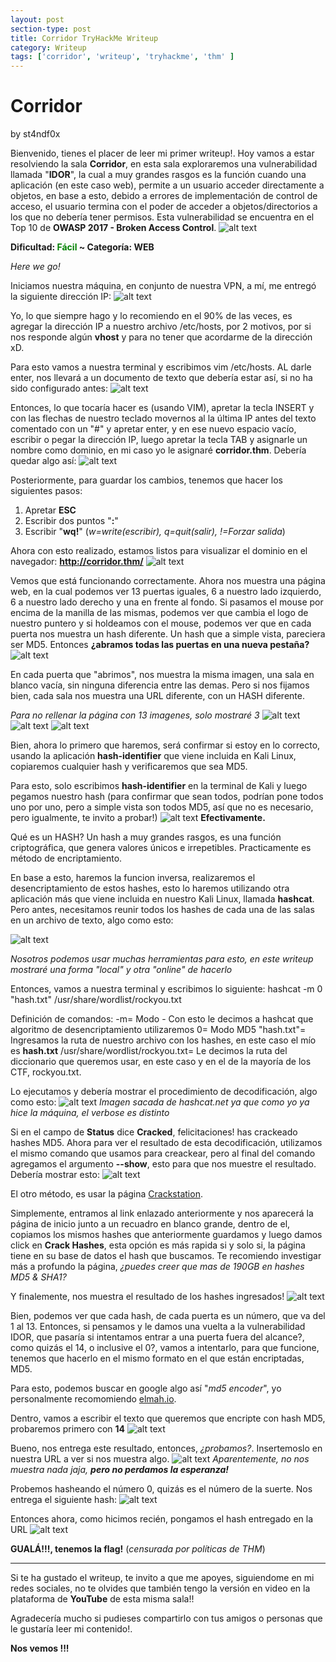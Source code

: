 ```yaml
---
layout: post
section-type: post
title: Corridor TryHackMe Writeup
category: Writeup
tags: ['corridor', 'writeup', 'tryhackme', 'thm' ]
---
```

<h1>Corridor</h1>
by st4ndf0x

Bienvenido, tienes el placer de leer mi primer writeup!.
Hoy vamos a estar resolviendo la sala **Corridor**, en esta sala exploraremos una vulnerabilidad llamada "**IDOR**", la cual a muy grandes rasgos es la función cuando una aplicación (en este caso web), permite a un usuario acceder directamente a objetos, en base a esto, debido a errores de implementación de control de acceso, el usuario termina con el poder de acceder a objetos/directorios a los que no debería tener permisos. Esta vulnerabilidad se encuentra en el Top 10 de **OWASP 2017 - Broken Access Control**.
![alt text](/img/rooms/easy/corridor/banner.png "Corridor")

**Dificultad: <span style="color:green">Fácil</span> ~  Categoría: WEB**

*Here we go!*

Iniciamos nuestra máquina, en conjunto de nuestra VPN, a mí, me entregó la siguiente dirección IP:
![alt text](/img/rooms/easy/corridor/1.png)

Yo, lo que siempre hago y lo recomiendo en el 90% de las veces, es agregar la dirección IP a nuestro archivo /etc/hosts, por 2 motivos, por si nos responde algún **vhost** y para no tener que acordarme de la dirección xD.

Para esto vamos a nuestra terminal y escribimos vim /etc/hosts.
AL darle enter, nos llevará a un documento de texto que debería estar así, si no ha sido configurado antes:
![alt text](/img/rooms/easy/corridor/2.png)

Entonces, lo que tocaría hacer es (usando VIM), apretar la tecla INSERT y con las flechas de nuestro teclado movernos al la última IP antes del texto comentado con un "#" y apretar enter, y en ese nuevo espacio vacío, escribir o pegar la dirección IP, luego apretar la tecla TAB y asignarle un nombre como dominio, en mi caso yo le asignaré **corridor.thm**. Debería quedar algo así:
![alt text](/img/rooms/easy/corridor/3.png)

Posteriormente, para guardar los cambios, tenemos que hacer los siguientes pasos:
1. Apretar **ESC**
2. Escribir dos puntos "**:**"
3. Escribir "**wq!**" (*w=write(escribir), q=quit(salir), !=Forzar salida*)

Ahora con esto realizado, estamos listos para visualizar el dominio en el navegador: **http://corridor.thm/**
![alt text](/img/rooms/easy/corridor/4.png)

Vemos que está funcionando correctamente. Ahora nos muestra una página web, en la cual podemos ver 13 puertas iguales, 6 a nuestro lado izquierdo, 6 a nuestro lado derecho y una en frente al fondo. Si pasamos el mouse por encima de la manilla de las mismas, podemos ver que cambia el logo de nuestro puntero y si holdeamos con el mouse, podemos ver que en cada puerta nos muestra un hash diferente. Un hash que a simple vista, pareciera ser MD5. Entonces **¿abramos todas las puertas en una nueva pestaña?**
![alt text](/img/rooms/easy/corridor/5.png)

En cada puerta que "abrimos", nos muestra la misma imagen, una sala en blanco vacía, sin ninguna diferencia entre las demas. Pero si nos fijamos bien, cada sala nos muestra una URL diferente, con un HASH diferente.

*Para no rellenar la página con 13 imagenes, solo mostraré 3*
![alt text](/img/rooms/easy/corridor/6.png)
![alt text](/img/rooms/easy/corridor/7.png)
![alt text](/img/rooms/easy/corridor/8.png)

Bien, ahora lo primero que haremos, será confirmar si estoy en lo correcto, usando la aplicación **hash-identifier** que viene incluida en Kali Linux, copiaremos cualquier hash y verificaremos que sea MD5.

Para esto, solo escribimos **hash-identifier** en la terminal de Kali y luego pegamos nuestro hash (para confirmar que sean todos, podrían pone todos uno por uno, pero a simple vista son todos MD5, así que no es necesario, pero igualmente, te invito a probar!)
![alt text](/img/rooms/easy/corridor/9.png)
**Efectivamente.**

Qué es un HASH?
Un hash a muy grandes rasgos, es una función criptográfica, que genera valores únicos e irrepetibles. Practicamente es método de encriptamiento.

En base a esto, haremos la funcion inversa, realizaremos el desencriptamiento de estos hashes, esto lo haremos utilizando otra aplicación más que viene incluida en nuestro Kali Linux, llamada **hashcat**. Pero antes, necesitamos reunir todos los hashes de cada una de las salas en un archivo de texto, algo como esto:

![alt text](/img/rooms/easy/corridor/10.png)

*Nosotros podemos usar muchas herramientas para esto, en este writeup mostraré una forma "local" y otra "online" de hacerlo*

Entonces, vamos a nuestra terminal y escribimos lo siguiente:
hashcat -m 0 "hash.txt" /usr/share/wordlist/rockyou.txt

Definición de comandos:
-m= Modo - Con esto le decimos a hashcat que algoritmo de desencriptamiento utilizaremos
0= Modo MD5
"hash.txt"= Ingresamos la ruta de nuestro archivo con los hashes, en este caso el mío es **hash.txt**
/usr/share/wordlist/rockyou.txt= Le decimos la ruta del diccionario que queremos usar, en este caso y en el de la mayoría de los CTF, rockyou.txt.

Lo ejecutamos y debería mostrar el procedimiento de decodificación, algo como esto:
![alt text](/img/rooms/easy/corridor/11.png)
*Imagen sacada de hashcat.net ya que como yo ya hice la máquina, el verbose es distinto*

Si en el campo de **Status** dice **Cracked**, felicitaciones! has crackeado hashes MD5.
Ahora para ver el resultado de esta decodificación, utilizamos el mismo comando que usamos para creackear, pero al final del comando agregamos el argumento **--show**, esto para que nos muestre el resultado. Debería mostrar esto:
![alt text](/img/rooms/easy/corridor/12.png)

El otro método, es usar la página [Crackstation](https://crackstation.net/).

Simplemente, entramos al link enlazado anteriormente y nos aparecerá la página de inicio junto a un recuadro en blanco grande, dentro de el, copiamos los mismos hashes que anteriormente guardamos y luego damos click en **Crack Hashes**, esta opción es más rapida si y solo si, la página tiene en su base de datos el hash que buscamos. Te recomiendo investigar más a profundo la página, *¿puedes creer que mas de 190GB en hashes MD5 & SHA1?*

Y finalemente, nos muestra el resultado de los hashes ingresados!
![alt text](/img/rooms/easy/corridor/crackstation.png)

Bien, podemos ver que cada hash, de cada puerta es un número, que va del 1 al 13. Entonces, si pensamos y le damos una vuelta a la vulnerabilidad IDOR, que pasaría si intentamos entrar a una puerta fuera del alcance?, como quizás el 14, o inclusive el 0?, vamos a intentarlo, para que funcione, tenemos que hacerlo en el mismo formato en el que están encriptadas, MD5.

Para esto, podemos buscar en google algo así "*md5 encoder*", yo personalmente recomomiendo [elmah.io](https://elmah.io/tools/md5-encoder/).

Dentro, vamos a escribir el texto que queremos que encripte con hash MD5, probaremos primero con **14**
![alt text](/img/rooms/easy/corridor/13.png)

Bueno, nos entrega este resultado, entonces, *¿probamos?*. Insertemoslo en nuestra URL a ver si nos muestra algo.
![alt text](/img/rooms/easy/corridor/14.png)
*Aparentemente, no nos muestra nada jaja, **pero no perdamos la esperanza!***

Probemos hasheando el número 0, quizás es el número de la suerte. Nos entrega el siguiente hash:
![alt text](/img/rooms/easy/corridor/15.png)

Entonces ahora, como hicimos recién, pongamos el hash entregado en la URL
![alt text](/img/rooms/easy/corridor/16.png)

**GUALÁ!!!, tenemos la flag!** (*censurada por políticas de THM*)

- - - -

Si te ha gustado el writeup, te invito a que me apoyes, siguiendome en mi redes sociales, no te olvides que también tengo la versión en video en la plataforma de **YouTube** de esta misma sala!!

Agradecería mucho si pudieses compartirlo con tus amigos o personas que le gustaría leer mi contenido!.

**Nos vemos !!!**